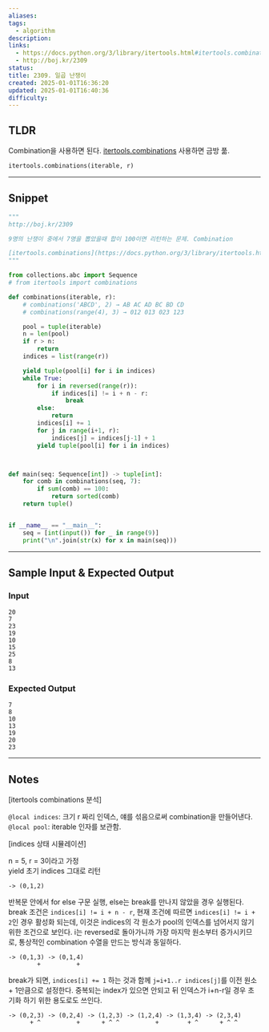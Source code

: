 ```yaml
---
aliases: 
tags:
  - algorithm
description: 
links:
  - https://docs.python.org/3/library/itertools.html#itertools.combinations
  - http://boj.kr/2309
status: 
title: 2309. 일곱 난쟁이
created: 2025-01-01T16:36:20
updated: 2025-01-01T16:40:36
difficulty:
---
```


## TLDR

Combination을 사용하면 된다. [itertools.combinations](https://docs.python.org/3/library/itertools.html#itertools.combinations) 사용하면 금방 풂.

```python
itertools.combinations(iterable, r)
```

<!-- 문제에 대한 간략한 설명 및 풀이 접근 방식 요약 -->

---

## Snippet

```python
"""
http://boj.kr/2309

9명의 난쟁이 중에서 7명을 뽑았을때 합이 100이면 리턴하는 문제. Combination

[itertools.combinations](https://docs.python.org/3/library/itertools.html#itertools.combinations) 참고
"""

from collections.abc import Sequence
# from itertools import combinations

def combinations(iterable, r):
    # combinations('ABCD', 2) → AB AC AD BC BD CD
    # combinations(range(4), 3) → 012 013 023 123

    pool = tuple(iterable)
    n = len(pool)
    if r > n:
        return
    indices = list(range(r))

    yield tuple(pool[i] for i in indices)
    while True:
        for i in reversed(range(r)):
            if indices[i] != i + n - r:
                break
        else:
            return
        indices[i] += 1
        for j in range(i+1, r):
            indices[j] = indices[j-1] + 1
        yield tuple(pool[i] for i in indices)



def main(seq: Sequence[int]) -> tuple[int]:
    for comb in combinations(seq, 7):
        if sum(comb) == 100:
            return sorted(comb)
    return tuple()


if __name__ == "__main__":
    seq = [int(input()) for _ in range(9)]
    print("\n".join(str(x) for x in main(seq)))

```

<!-- 주요 코드 작성 -->

---

## Sample Input & Expected Output

### Input

```
20
7
23
19
10
15
25
8
13
```

### Expected Output

```
7
8
10
13
19
20
23
```

---

## Notes

[itertools combinations 분석]

`@local indices`: 크기 r 짜리 인덱스, 얘를 섞음으로써 combination을 만들어낸다.  
`@local pool`: iterable 인자를 보관함.

[indices 상태 시뮬레이션]

n = 5, r = 3이라고 가정  
yield 초기 indices 그대로 리턴 

```
-> (0,1,2)
```

반복문 안에서 for else 구문 실행, else는 break를 만나지 않았을 경우 실행된다.  
break 조건은 `indices[i] != i + n - r`, 현재 조건에 따르면 `indices[i] != i + 2`인 경우 활성화 되는데, 이것은 indices의 각 원소가 pool의 인덱스를 넘어서지 않기 위한 조건으로 보인다. i는 reversed로 돌아가니까 가장 마지막 원소부터 증가시키므로, 통상적인 combination 수열을 만드는 방식과 동일하다.

```
-> (0,1,3) -> (0,1,4) 
		+          +
```

break가 되면, `indices[i] += 1` 하는 것과 함께 `j=i+1..r indices[j]`를 이전 원소 + 1만큼으로 설정한다. 중복되는 index가 있으면 안되고 뒤 인덱스가 i+n-r일 경우 초기화 하기 위한 용도로도 쓰인다.

```
-> (0,2,3) -> (0,2,4) -> (1,2,3) -> (1,2,4) -> (1,3,4) -> (2,3,4)
	  + ^          +      + ^ ^          +        + ^      + ^ ^
```
